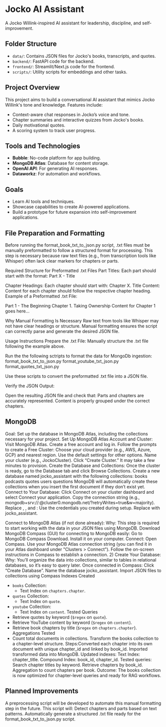 # Jocko AI Assistant
A Jocko Willink-inspired AI assistant for leadership, discipline, and self-improvement.

## Folder Structure
- `data/`: Contains JSON files for Jocko's books, transcripts, and quotes.
- `backend/`: FastAPI code for the backend.
- `frontend/`: Streamlit/Next.js code for the frontend.
- `scripts/`: Utility scripts for embeddings and other tasks.

## Project Overview
This project aims to build a conversational AI assistant that mimics Jocko Willink's tone and knowledge. Features include:
- Context-aware chat responses in Jocko’s voice and tone.
- Chapter summaries and interactive quizzes from Jocko's books.
- Daily motivational quotes.
- A scoring system to track user progress.

## Tools and Technologies
- **Bubble**: No-code platform for app building.
- **MongoDB Atlas**: Database for content storage.
- **OpenAI API**: For generating AI responses.
- **Dataworkz**: For automation and workflows.

## Goals
- Learn AI tools and techniques.
- Showcase capabilities to create AI-powered applications.
- Build a prototype for future expansion into self-improvement applications.

## File Preparation and Formatting
Before running the format_book_txt_to_json.py script, .txt files must be manually preformatted to follow a structured format for processing. This step is necessary because raw text files (e.g., from transcription tools like Whisper) often lack clear markers for chapters or parts.

Required Structure for Preformatted .txt Files
Part Titles:
Each part should start with the format:
Part X - Title

Chapter Headings:
Each chapter should start with:
Chapter X. Title
Content:
Content for each chapter should follow the respective chapter heading.
Example of a Preformatted .txt File:

Part 1 - The Beginning
Chapter 1. Taking Ownership
Content for Chapter 1 goes here...

Why Manual Formatting Is Necessary
Raw text from tools like Whisper may not have clear headings or structure.
Manual formatting ensures the script can correctly parse and generate the desired JSON file.

Usage Instructions
Prepare the .txt File:
Manually structure the .txt file following the example above.

Run the the following sctripts to format the data for MongoDb ingestion:
format_book_txt_to_json.py
format_youtube_txt_json.py
format_quotes_txt_json.py

Use these scripts to convert the preformatted .txt file into a JSON file.

Verify the JSON Output:

Open the resulting JSON file and check that:
Parts and chapters are accurately represented.
Content is properly grouped under the correct chapters.

## MongoDB
Goal: Set up the database in MongoDB Atlas, including the collections necessary for your project.
Set Up MongoDB Atlas Account and Cluster:
Visit MongoDB Atlas.
Create a free account and log in.
Follow the prompts to create a Free Cluster:
Choose your cloud provider (e.g., AWS, Azure, GCP) and nearest region.
Use the default settings for other options.
Name your cluster (e.g., JockoCluster).
Click “Create Cluster.” It may take a few minutes to provision.
Create the Database and Collections:
Once the cluster is ready, go to the Database tab and click Browse Collections.
Create a new database named jocko_assistant with the following collections:
books
podcasts
quotes
users
questions
MongoDB will automatically create these collections when you insert the first document if they don’t exist yet.
Connect to Your Database:
Click Connect on your cluster dashboard and select Connect your application.
Copy the connection string (e.g., mongodb+srv://<username>:<password>@cluster0.mongodb.net/<dbname>?retryWrites=true&w=majority).
Replace <username>, <password>, and <dbname>:
Use the credentials you created during setup.
Replace <dbname> with jocko_assistant.

Connect to MongoDB Atlas (if not done already):
Why: This step is required to start working with the data in your JSON files using MongoDB.
Download MongoDB Compass (GUI) for connecting to MongoDB easily:
Go to MongoDB Compass Download.
Install it on your computer.
Connect:
Open Compass.
Use your MongoDB Atlas connection string (you can find it in your Atlas dashboard under "Clusters > Connect").
Follow the on-screen instructions in Compass to establish a connection.
2) Create Your Database:
Why: You’ll organize the data into collections, similar to tables in relational databases, so it’s easy to query later.
Once connected in Compass:
Click “Create Database”.
Name the database jocko_assistant.
Import JSON files to collections using Compass
Indexes Created
  - `books` Collection:
    - Text Index on `chapters.chapter`.
  - `quotes` Collection:
    - Text Index on `quote`.
  - `youtube` Collection:
    - Text Index on `content`.
Tested Queries
  - Retrieve quotes by keyword (`$regex` on `quote`).
  - Retrieve YouTube content by keyword (`$regex` on `content`).
  - Retrieve book chapters by title (`$regex` on `chapters.chapter`).
  Aggregations Tested
  - Count total documents in collections.
Transform the books collection to a chapter-level structure.
Steps:Converted each chapter into its own document with unique chapter_id and linked by book_id.
Imported transformed data into MongoDB.
Updated indexes:
Text Index: chapter_title.
Compound Index: book_id, chapter_id.
Tested queries:
Search chapter titles by keyword.
Retrieve chapters by book_id.
Aggregation to count chapters per book.
Outcome: The books collection is now optimized for chapter-level queries and ready for RAG workflows.

## Planned Improvements
A preprocessing script will be developed to automate this manual formatting step in the future. This script will:
Detect chapters and parts based on text patterns.
Automatically generate a structured .txt file ready for the format_book_txt_to_json.py script.
